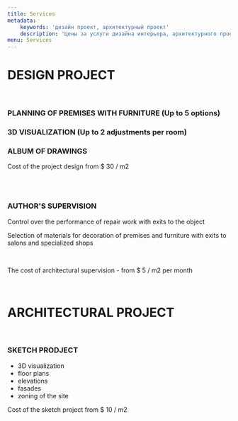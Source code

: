 ```yaml
---
title: Services
metadata:
    keywords: 'дизайн проект, архитектурный проект'
    description: 'Цены за услуги дизайна интерьера, архитектурного проекта и авторского сопровождения. Приемлемые цены. Высокое качество. Узнать стоимость работ.'
menu: Services
---
```


<div class="collapsable">
<h1>DESIGN PROJECT</h1>
<br/>
<div>
<h3>PLANNING OF PREMISES WITH FURNITURE <span>(Up to 5 options)</span></h3>
<h3>3D VISUALIZATION <span>(Up to 2 adjustments per room)</span></h3>
<h3>ALBUM OF DRAWINGS</h3>
<p>Cost of the project design from $ 30 / m2</p>
<br/>
<br/>
<h3>AUTHOR'S SUPERVISION</h3>
<p>Control over the performance of repair work with exits to the object</p>
<p>Selection of materials for decoration of premises and furniture with exits to salons and specialized shops</p>
<br/>
<p>The cost of architectural supervision - from $ 5 / m2 per month</p>
<br/>
</div>
</div>
<div class="collapsable">
<h1>ARCHITECTURAL PROJECT</h1>
<br/>
<div>
<h3 class="expandable">SKETCH PRODJECT</h3>
<ul>
<li>3D visualization</li>
<li>floor plans</li>
<li>elevations</li>
<li>fasades</li>
<li>zoning of the site</li>
</ul>
<p>Cost of the sketch project from $ 10 / m2</p>
</div>
</div>





















